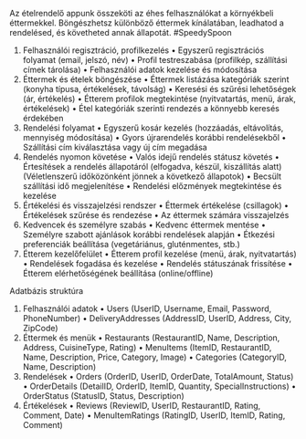 Az ételrendelő appunk összeköti az éhes felhasználókat a környékbeli éttermekkel. Böngészhetsz különböző éttermek kínálatában, leadhatod a rendelésed, és követheted annak állapotát. #SpeedySpoon

1. Felhasználói regisztráció, profilkezelés
•	Egyszerű regisztrációs folyamat (email, jelszó, név)
•	Profil testreszabása (profilkép, szállítási címek tárolása)
•	Felhasználói adatok kezelése és módosítása
2. Éttermek és ételek böngészése
•	Éttermek listázása kategóriák szerint (konyha típusa, értékelések, távolság)
•	Keresési és szűrési lehetőségek (ár, értékelés)
•	Étterem profilok megtekintése (nyitvatartás, menü, árak, értékelések)
•	Étel kategóriák szerinti rendezés a könnyebb keresés érdekében
3. Rendelési folyamat
•	Egyszerű kosár kezelés (hozzáadás, eltávolítás, mennyiség módosítása)
•	Gyors újrarendelés korábbi rendelésekből
•	Szállítási cím kiválasztása vagy új cím megadása
4. Rendelés nyomon követése
•	Valós idejű rendelés státusz követés
•	Értesítések a rendelés állapotáról (elfogadva, készül, kiszállítás alatt) (Véletlenszerű időközönként jönnek a következő állapotok)
•	Becsült szállítási idő megjelenítése
•	Rendelési előzmények megtekintése és kezelése
5. Értékelési és visszajelzési rendszer
•	Éttermek értékelése (csillagok)
•	Értékelések szűrése és rendezése
•	Az éttermek számára visszajelzés
6. Kedvencek és személyre szabás
•	Kedvenc éttermek mentése
•	Személyre szabott ajánlások korábbi rendelések alapján
•	Étkezési preferenciák beállítása (vegetáriánus, gluténmentes, stb.)
7. Étterem kezelőfelület
•	Étterem profil kezelése (menü, árak, nyitvatartás)
•	Rendelések fogadása és kezelése
•	Rendelés státuszának frissítése
•	Étterem elérhetőségének beállítása (online/offline)

Adatbázis struktúra
1. Felhasználói adatok
•	Users (UserID, Username, Email, Password, PhoneNumber)
•	DeliveryAddresses (AddressID, UserID, Address, City, ZipCode)
2. Éttermek és menük
•	Restaurants (RestaurantID, Name, Description, Address, CuisineType, Rating)
•	MenuItems (ItemID, RestaurantID, Name, Description, Price, Category, Image)
•	Categories (CategoryID, Name, Description)
3. Rendelések
•	Orders (OrderID, UserID, OrderDate, TotalAmount, Status)
•	OrderDetails (DetailID, OrderID, ItemID, Quantity, SpecialInstructions)
•	OrderStatus (StatusID, Status, Description)
4. Értékelések
•	Reviews (ReviewID, UserID, RestaurantID, Rating, Comment, Date)
•	MenuItemRatings (RatingID, UserID, ItemID, Rating, Comment)
